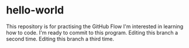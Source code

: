 # hello-world
This repository is for practising the GitHub Flow
I'm interested in learning how to code. I'm ready to commit to this program.
Editing this branch a second time. 
Editing this branch a third time. 
